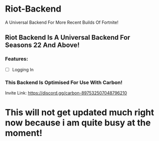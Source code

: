 # Riot-Backend
A Universal Backend For More Recent Builds Of Fortnite!

## Riot Backend Is A Universal Backend For Seasons 22 And Above!
### Features:
- [ ] Logging In

### This Backend Is Optimised For Use With Carbon!
Invite Link:
https://discord.gg/carbon-897532507048796210

# This will not get updated much right now because i am quite busy at the moment!
